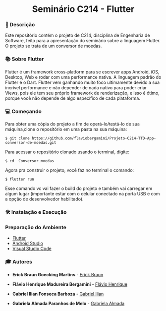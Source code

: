 <h1 align="center">Seminário C214 - Flutter</h1>

### :pushpin: Descrição
<p> Este repositório contém o projeto de C214, disciplina de Engenharia de Software, feito para a apresentação do seminário sobre a linguagem Flutter. O projeto se trata de um conversor de moedas. <p>

### :books: Sobre Flutter
<p> Flutter é um framework cross-platform para se escrever apps Android, iOS, Desktop, Web e rodar com uma performance nativa. A linguagem padrão do Flutter é o Dart. Flutter vem ganhando muito foco ultimamente devido a sua incrível performance e não depender de nada nativo para poder criar Views, pois ele tem seu próprio framework de renderização, e isso é ótimo, porque você não depende de algo específico de cada plataforma.<p>

### :computer: Começando
Para obter uma cópia do projeto a fim de operá-lo/testá-lo de sua máquina,clone o repositório em uma pasta na sua máquina:
```
$ git clone https://github.com/flaviobergamini/Projeto-C214-TTD-App-conversor-de-moedas.git
```
Para acessar o repositório clonado usando o terminal, digite:
```
$ cd  Conversor_moedas
```
Agora pra construir o projeto, você faz no terminal o comando:
```
$ flutter run
```
Esse comando vc vai fazer o build do projeto e também vai carregar em algum lugar (importante estar com o celular conectado na porta USB e com a opção de desenvolvedor habilitado).

### :hammer_and_wrench: Instalação e Execução
### Preparação do Ambiente

- [Flutter](https://flutter.dev/)
- [Android Studio](https://developer.android.com/studio)
- [Visual Studio Code](https://code.visualstudio.com/)

### :mortar_board: Autores 
* **Erick Braun Goecking Martins** - [Erick Braun](https://github.com/ErickBGoecking)

* **Flávio Henrique Madureira Bergamini** - [Flávio Henrique](https://github.com/flaviobergamini)

* **Gabriel Ilian Fonseca Barboza** - [Gabriel Ilian](https://github.com/G-ilian) 

* **Gabriela Almada Paranhos de Melo** - [Gabriela Almada](https://github.com/gabialmada11)







